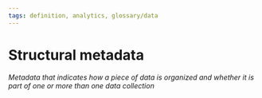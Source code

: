 ```yaml
---
tags: definition, analytics, glossary/data
---
```

#  Structural metadata
*Metadata that indicates how a piece of data is organized and whether it is part of one or more than one data collection*